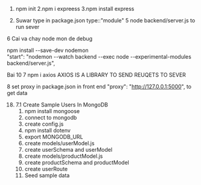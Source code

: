 1. npm init
2.npm  i expreess
3.npm install express

4. Suwar type in package.json type::"module"
5  node backend/server.js to run sever

6 Cai va chay node mon de debug

 npm install --save-dev nodemon   
  "start": "nodemon --watch backend --exec node --experimental-modules backend/server.js",


Bai 10 
7 npm i axios 
AXIOS IS A LIBRARY TO  SEND REUQETS TO SEVER

8 set proxy in package.json  in front end  "proxy": "http://127.0.0.1:5000",   to get data


18. 7.1 Create Sample Users In MongoDB
    1. npm install mongoose
    2. connect to mongodb
    3. create config.js
    4. npm install dotenv
    5. export MONGODB_URL
    6. create models/userModel.js
    7. create userSchema and userModel
    8. create models/productModel.js
    9. create productSchema and productModel
    10. create userRoute
    11. Seed sample data